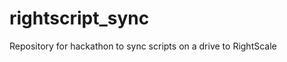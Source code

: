 rightscript_sync
================

Repository for hackathon to sync scripts on a drive to RightScale
